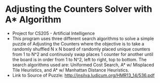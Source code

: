# Adjusting the Counters Solver with A* Algorithm

- Project for CS205 - Artificial Intelligence 
- This program uses three different search algorithms to solve a simple puzzle of Adjusting the Counters where the objective is to take a randomly shuffled N x N board of randomly placed unique counters from 1 to N^2 and continuosly swap places 1 counter for another until the board is in order from 1 to N^2, left to right, top to bottom. The search algorithms used are: Uniformed Cost Search, A* w/ Misplaced Tile Heuristics, and A* w/ Manhattan Distance Heuristics.
- Link to Source of Puzzle: http://jnsilva.ludicum.org/HMR13_14/536.pdf
